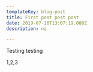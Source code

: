 ```yaml
---
templateKey: blog-post
title: First post post post
date: 2019-07-16T13:07:19.000Z
description: na

---
```


Testing testing

1,2,3